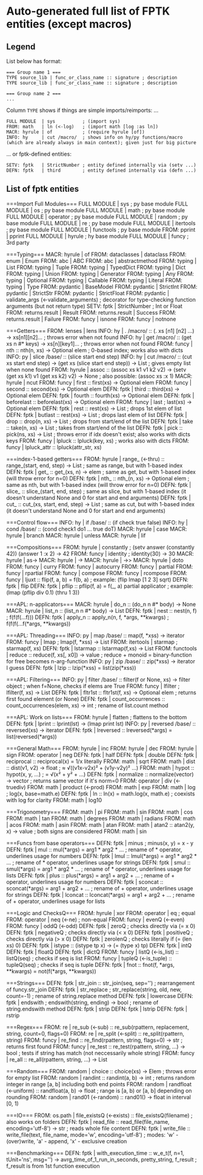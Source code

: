 # Auto-generated full list of FPTK entities (except macros)

## Legend

List below has format:
```hy
=== Group name 1 ===
TYPE source_lib | func_or_class_name :: signature ; description
TYPE source_lib | func_or_class_name :: signature ; description

=== Group name 2 ===
...
```

Column `TYPE` shows if things are simple imports/reimports: ...
```hy
FULL MODULE  | sys          ; (import sys)
FROM: math   | ln (<-log)   ; (import math [log :as ln])
MACR: hyrule | of           ; (require hyrule [of])
INFO: hy     | cut /macro/  ; shows info on hy/py functions/macro (which are already always in main context); given just for big picture
```

... or fptk-defined entities:
```hy
SETV: fptk   | StrictNumber ; entity defined internally via (setv ...)
DEFN: fptk   | third        ; entity defined internally via (defn ...)
```

## List of fptk entities

===Import Full Modules===
FULL MODULE           | sys                   ; py base module
FULL MODULE           | os                    ; py base module
FULL MODULE           | math                  ; py base module
FULL MODULE           | operator              ; py base module
FULL MODULE           | random                ; py base module
FULL MODULE           | re                    ; py base module
FULL MODULE           | itertools             ; py base module
FULL MODULE           | functools             ; py base module
FROM: pprint          | pprint
FULL MODULE           | hyrule                ; hy base module
FULL MODULE           | funcy                 ; 3rd party

===Typing===
MACR: hyrule          | of
FROM: dataclasses     | dataclass
FROM: enum            | Enum
FROM: abc             | ABC
FROM: abc             | abstractmethod
FROM: typing          | List
FROM: typing          | Tuple
FROM: typing          | TypedDict
FROM: typing          | Dict
FROM: typing          | Union
FROM: typing          | Generator
FROM: typing          | Any
FROM: typing          | Optional
FROM: typing          | Callable
FROM: typing          | Literal
FROM: typing          | Type
FROM: pydantic        | BaseModel
FROM: pydantic        | StrictInt
FROM: pydantic        | StrictStr
FROM: pydantic        | StrictFloat
FROM: pydantic        | validate_args (<-validate_arguments) ; decorator for type-checking function arguments (but not return type)
SETV: fptk            | StrictNumber          ; Int or Float
FROM: returns.result  | Result
FROM: returns.result  | Success
FROM: returns.result  | Failure
FROM: funcy           | isnone
FROM: funcy           | notnone

===Getters===
FROM: lenses          | lens
INFO: hy              | . /macro/             :: (. xs [n1] [n2] ...) -> xs[n1][n2]...  ; throws error when not found
INFO: hy              | get /macro/           :: (get xs n #* keys) -> xs[n][key1]...  ; throws error when not found
FROM: funcy           | nth                   :: nth(n, xs) -> Optional elem  ; 0-based index; works also with dicts
INFO: py              | slice /base/          :: (slice start end step)
INFO: hy              | cut /macro/           :: (cut xs start end step) -> (get xs (slice start end step)) -> List  ; gives empty list when none found
FROM: hyrule          | assoc                 :: (assoc xs k1 v1 k2 v2) -> (setv (get xs k1) v1 (get xs k2) v2) -> None  ; also possible: (assoc xs :x 1)
MACR: hyrule          | ncut
FROM: funcy           | first                 :: first(xs) -> Optional elem
FROM: funcy           | second                :: second(xs) -> Optional elem
DEFN: fptk            | third                 :: third(xs) -> Optional elem
DEFN: fptk            | fourth                :: fourth(xs) -> Optional elem
DEFN: fptk            | beforelast            :: beforelast(xs) -> Optional elem
FROM: funcy           | last                  ; last(xs) -> Optional elem
DEFN: fptk            | rest                  :: rest(xs) -> List  ; drops 1st elem of list
DEFN: fptk            | butlast               :: rest(xs) -> List  ; drops last elem of list
DEFN: fptk            | drop                  :: drop(n, xs) -> List  ; drops from start/end of the list
DEFN: fptk            | take                  :: take(n, xs) -> List  ; takes from start/end of the list
DEFN: fptk            | pick                  :: pick(ns, xs) -> List  ; throws error if idx doesn't exist; also works with dicts keys
FROM: funcy           | lpluck                :: lpluck(key, xs)  ; works also with dicts
FROM: funcy           | lpluck_attr           :: lpluck(attr_str, xs)

===index-1-based getters===
FROM: hyrule          | range_ (<-thru)       :: range_(start, end, step) -> List  ; same as range, but with 1-based index
DEFN: fptk            | get_                  :: get_(xs, n) -> elem  ; same as get, but with 1-based index (will throw error for n=0)
DEFN: fptk            | nth_                  :: nth_(n, xs) -> Optional elem  ; same as nth, but with 1-based index (will throw error for n=0)
DEFN: fptk            | slice_                :: slice_(start, end, step)  ; same as slice, but with 1-based index (it doesn't understand None and 0 for start and end arguments)
DEFN: fptk            | cut_                  :: cut_(xs, start, end, step) -> List  ; same as cut, but with 1-based index (it doesn't understand None and 0 for start and end arguments)

===Control flow===
INFO: hy              | if /base/             :: (if check true false)
INFO: hy              | cond /base/           :: (cond check1 do1 ... true doT)
MACR: hyrule          | case
MACR: hyrule          | branch
MACR: hyrule          | unless
MACR: hyrule          | lif

===Compositions===
FROM: hyrule          | constantly            ; (setv answer (constantly 42)) (answer 1 :x 2) -> 42
FROM: funcy           | identity              ; identity(30) -> 30
MACR: hyrule          | as->
MACR: hyrule          | ->
MACR: hyrule          | ->>
MACR: hyrule          | doto
FROM: funcy           | curry
FROM: funcy           | autocurry
FROM: funcy           | partial
FROM: funcy           | rpartial
FROM: funcy           | compose
FROM: funcy           | rcompose
FROM: funcy           | ljuxt                 :: flip(f, a, b) = f(b, a)  ; example: (flip lmap [1 2 3] sqrt)
DEFN: fptk            | flip
DEFN: fptk            | pflip                 :: pflip(f, a) = f(_, a) partial applicator  ; example: (lmap (pflip div 0.1) (thru 1 3))

===APL: n-applicators===
MACR: hyrule          | do_n                  :: (do_n   n #* body) -> None
MACR: hyrule          | list_n                :: (list_n n #* body) -> List
DEFN: fptk            | nest                  :: nest(n, f)  ; f(f(f(...f)))
DEFN: fptk            | apply_n               :: apply_n(n, f, *args, **kwargs)  ; f(f(f(...f(*args, **kwargs))

===APL: Threading===
INFO: py              | map /base/            :: map(f, *xss) -> iterator
FROM: funcy           | lmap                  ; lmap(f, *xss) -> List
FROM: itertools       | starmap               ; starmap(f, xs)
DEFN: fptk            | lstarmap              :: lstarmap(f,xs) -> List
FROM: functools       | reduce                :: reduce(f, xs[, x0]) -> value  ; reduce + monoid = binary-function for free becomes n-arg-function
INFO: py              | zip /base/            :: zip(*xss) -> iterator I guess
DEFN: fptk            | lzip                  :: lzip(*xss) = list(zip(*xss))

===APL: Filtering===
INFO: py              | filter /base/         :: filter(f or None, xs) -> filter object  ; when f=None, checks if elems are True
FROM: funcy           | lfilter               ; lfilter(f, xs) -> List
DEFN: fptk            | fltr1st               :: fltr1st(f, xs) -> Optional elem  ; returns first found element (or None)
DEFN: fptk            | count_occurrences     :: count_occurrences(elem, xs) -> int  ; rename of list.count method

===APL: Work on lists===
FROM: hyrule          | flatten               ; flattens to the bottom
DEFN: fptk            | lprint                :: lprint(lst) -> (lmap print lst)
INFO: py              | reversed /base/       :: reversed(xs) -> iterator
DEFN: fptk            | lreversed             :: lreversed(*args) = list(reversed(*args))

===General Math===
FROM: hyrule          | inc
FROM: hyrule          | dec
FROM: hyrule          | sign
FROM: operator        | neg
DEFN: fptk            | half
DEFN: fptk            | double
DEFN: fptk            | reciprocal            :: reciprocal(x) = 1/x literally
FROM: math            | sqrt
FROM: math            | dist                  :: dist(v1, v2) -> float  ; ≈ √((v1x-v2x)² + (v1y-v2y)² ...)
FROM: math            | hypot                 :: hypot(x, y, ...)  ; = √(x² + y² + ...)
DEFN: fptk            | normalize             :: normalize(vector) -> vector  ; returns same vector if it's norm=0
FROM: operator        | div (<-truediv)
FROM: math            | product (<-prod)
FROM: math            | exp
FROM: math            | log                   ; log(x, base=math.e)
DEFN: fptk            | ln                    :: ln(x) = math.log(x, math.e)  ; coexists with log for clarity
FROM: math            | log10

===Trigonometry===
FROM: math            | pi
FROM: math            | sin
FROM: math            | cos
FROM: math            | tan
FROM: math            | degrees
FROM: math            | radians
FROM: math            | acos
FROM: math            | asin
FROM: math            | atan
FROM: math            | atan2                 :: atan2(y, x) -> value  ; both signs are considered
FROM: math            | sin

===Funcs from base operators===
DEFN: fptk            | minus                 ; minus(x, y) = x - y
DEFN: fptk            | mul                   :: mul(*args) = arg1 * arg2 * ...  ; rename of * operator, underlines usage for numbers
DEFN: fptk            | lmul                  :: lmul(*args) = arg1 * arg2 * ...  ; rename of * operator, underlines usage for strings
DEFN: fptk            | smul                  :: smul(*args) = arg1 * arg2 * ...  ; rename of * operator, underlines usage for lists
DEFN: fptk            | plus                  :: plus(*args) = arg1 + arg2 + ...  ; rename of + operator, underlines usage for numbers
DEFN: fptk            | sconcat               :: sconcat(*args) = arg1 + arg2 + ...  ; rename of + operator, underlines usage for strings
DEFN: fptk            | lconcat               :: lconcat(*args) = arg1 + arg2 + ...  ; rename of + operator, underlines usage for lists

===Logic and ChecksQ===
FROM: hyrule          | xor
FROM: operator        | eq                    ; equal
FROM: operator        | neq (<-ne)            ; non-equal
FROM: funcy           | evenQ (<-even)
FROM: funcy           | oddQ (<-odd)
DEFN: fptk            | zeroQ                 ; checks directly via (= x 0)
DEFN: fptk            | negativeQ             ; checks directly via (< x 0)
DEFN: fptk            | positiveQ             ; checks directly via (> x 0)
DEFN: fptk            | zerolenQ              ; checks literally if (= (len xs) 0)
DEFN: fptk            | istype                :: (istype tp x) -> (= (type x) tp)
DEFN: fptk            | intQ
DEFN: fptk            | floatQ
DEFN: fptk            | dictQ
FROM: funcy           | listQ (<-is_list)     :: listQ(seq)  ; checks if seq is list
FROM: funcy           | tupleQ (<-is_tuple)   :: tupleQ(seq)  ; checks if seq is tuple
DEFN: fptk            | fnot                  :: fnot(f, *args, **kwargs) = not(f(*args, **kwargs))

===Strings===
DEFN: fptk            | str_join              :: str_join(seq, sep='')  ; rearrangement of funcy.str_join
DEFN: fptk            | str_replace           ; str_replace(string, old, new, count=-1) ; rename of string.replace method
DEFN: fptk            | lowercase
DEFN: fptk            | endswith              ; endswith(string, ending) -> bool ; rename of string.endswith method
DEFN: fptk            | strip
DEFN: fptk            | lstrip
DEFN: fptk            | rstrip

===Regex===
FROM: re              | re_sub (<-sub)        :: re_sub(rpattern, replacement, string, count=0, flags=0)
FROM: re              | re_split (<-split)    :: re_split(rpattern, string)
FROM: funcy           | re_find               :: re_find(rpattern, string, flags=0) -> str  ; returns first found
FROM: funcy           | re_test               :: re_test(rpattern, string, ...) -> bool  ; tests if string has match (not neccessarily whole string)
FROM: funcy           | re_all                :: re_all(rpattern, string, ...) -> List

===Random===
FROM: random          | choice                :: choice(xs) -> Elem  ; throws error for empty list
FROM: random          | randint               :: randint(a, b) -> int  ; returns random integer in range [a, b] including both end points
FROM: random          | randfloat (<-uniform) :: randfloat(a, b) -> float  ; range is [a, b) or [a, b] depending on rounding
FROM: random          | rand01 (<-random)     :: rand01() -> float in interval [0, 1)

===IO===
FROM: os.path         | file_existsQ (<-exists) :: file_existsQ(filename)  ; also works on folders
DEFN: fptk            | read_file             :: read_file(file_name, encoding='utf-8') -> str  ; reads whole file content
DEFN: fptk            | write_file            :: write_file(text, file_name, mode='w', encoding='utf-8')  ; modes: 'w' - (over)write, 'a' - append, 'x' - exclusive creation

===Benchmarking===
DEFN: fptk            | with_execution_time   :: w_e_t(f, n=1, tUnit='ns', msg='') -> avrg_time_of_1_run_in_seconds, pretty_string, f_result  ; f_result is from 1st function execution

